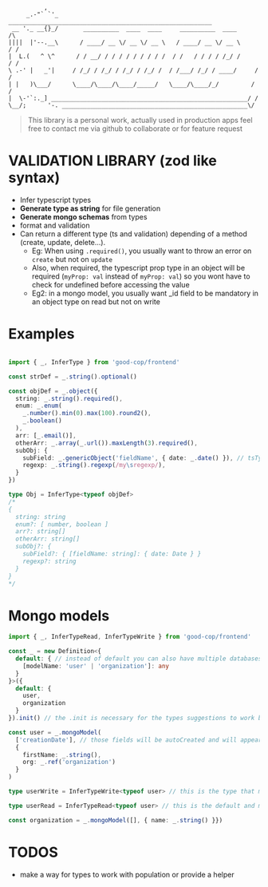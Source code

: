              ,   
         _.-"` `'_  _________________________________________________________
     __ '._ __{}_/       __________  ____  ____     __________  ____        /\
    ||||  |'--.__\      / ____/ __ \/ __ \/ __ \   / ____/ __ \/ __ \      / /
    |  L.(   ^ \^      / / __/ / / / / / / / / /  / /   / / / / /_/ /     / /
    \ .-' |   _'|     / /_/ / /_/ / /_/ / /_/ /  / /___/ /_/ / ____/     / /
    | |   )\___/      \____/\____/\____/_____/   \____/\____/_/         / /
    |  \-'`:._] _______________________________________________________/ /
    \__/;      '-. ____________________________________________________\/


> This library is a personal work, actually used in production apps feel free to contact me via github to collaborate or for feature request

# VALIDATION LIBRARY (zod like syntax)

* Infer typescript types
* **Generate type as string** for file generation
* **Generate mongo schemas** from types
* format and validation
* Can return a different type (ts and validation) depending of a method (create, update, delete...). 
  * Eg: When using `.required()`, you usually want to throw an error on `create` but not on `update`
  * Also, when required, the typescript prop type in an object will be required (`myProp: val` instead of `myProp: val`) so you wont have to check for undefined before accessing the value
  * Eg2: in a mongo model, you usually want _id field to be mandatory in an object type on read but not on write

# Examples

``` typescript

import { _, InferType } from 'good-cop/frontend'

const strDef = _.string().optional()

const objDef = _.object({ 
  string: _.string().required(), 
  enum: _.enum(
    _.number().min(0).max(100).round2(),
    _.boolean()
  ),
  arr: [_.email()],
  otherArr: _.array(_.url()).maxLength(3).required(),
  subObj: {
    subField: _.genericObject('fieldName', { date: _.date() }), // tsType: { [fieldName: string]: { date: Date } }
    regexp: _.string().regexp(/my\sregexp/),
  }
})

type Obj = InferType<typeof objDef>
/*
{
  string: string
  enum?: [ number, boolean ]
  arr?: string[]
  otherArr: string[]
  subObj?: {
    subField?: { [fieldName: string]: { date: Date } }
    regexp?: string
  }
}
*/

```

# Mongo models


``` typescript
import { _, InferTypeRead, InferTypeWrite } from 'good-cop/frontend'

const _ = new Definition<{
  default: { // instead of default you can also have multiple databases
    [modelName: 'user' | 'organization']: any 
  }
}>({ 
  default: {
    user,
    organization
  } 
}).init() // the .init is necessary for the types suggestions to work best

const user = _.mongoModel(
  ['creationDate'], // those fields will be autoCreated and will appear as always defined on read method but not required in write
  {
    firstName: _.string(),
    org: _.ref('organization')
  }
)

type userWrite = InferTypeWrite<typeof user> // this is the type that may be used in a create or an update function

type userRead = InferTypeRead<typeof user> // this is the default and may be used for data outputted by the database

const organization = _.mongoModel([], { name: _.string() }})


```


# TODOS

* make a way for types to work with population or provide a helper